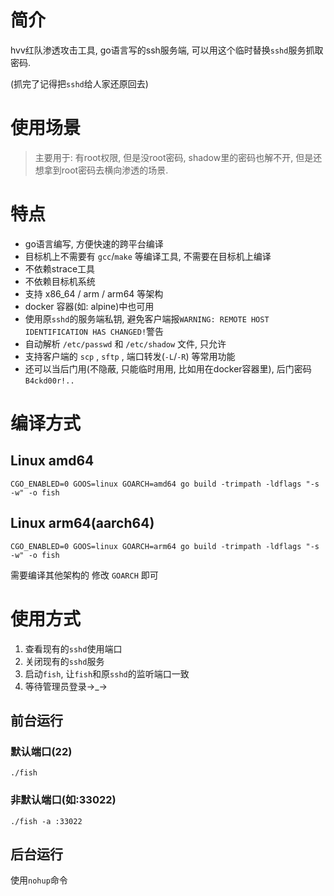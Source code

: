 # 简介
hvv红队渗透攻击工具, go语言写的ssh服务端, 可以用这个临时替换`sshd`服务抓取密码.

(抓完了记得把`sshd`给人家还原回去)

# 使用场景
> 主要用于: 有root权限, 但是没root密码, shadow里的密码也解不开, 但是还想拿到root密码去横向渗透的场景.


# 特点

- go语言编写, 方便快速的跨平台编译
- 目标机上不需要有 `gcc`/`make` 等编译工具, 不需要在目标机上编译
- 不依赖strace工具
- 不依赖目标机系统
- 支持 x86_64 / arm / arm64 等架构
- docker 容器(如: alpine)中也可用
- 使用原`sshd`的服务端私钥, 避免客户端报`WARNING: REMOTE HOST IDENTIFICATION HAS CHANGED!`警告
- 自动解析 `/etc/passwd` 和 `/etc/shadow` 文件, 只允许
- 支持客户端的 `scp` , `sftp` , 端口转发(`-L`/`-R`) 等常用功能
- 还可以当后门用(不隐蔽, 只能临时用用, 比如用在docker容器里), 后门密码`B4ckd00r!..`


# 编译方式

## Linux amd64

`CGO_ENABLED=0 GOOS=linux GOARCH=amd64 go build -trimpath -ldflags "-s -w" -o fish`

## Linux arm64(aarch64)

`CGO_ENABLED=0 GOOS=linux GOARCH=arm64 go build -trimpath -ldflags "-s -w" -o fish`

需要编译其他架构的 修改 `GOARCH` 即可


# 使用方式

1. 查看现有的`sshd`使用端口
2. 关闭现有的`sshd`服务
3. 启动`fish`, 让`fish`和原`sshd`的监听端口一致
4. 等待管理员登录→_→

## 前台运行
### 默认端口(22)
`./fish`
### 非默认端口(如:33022)
`./fish -a :33022`
## 后台运行
使用`nohup`命令